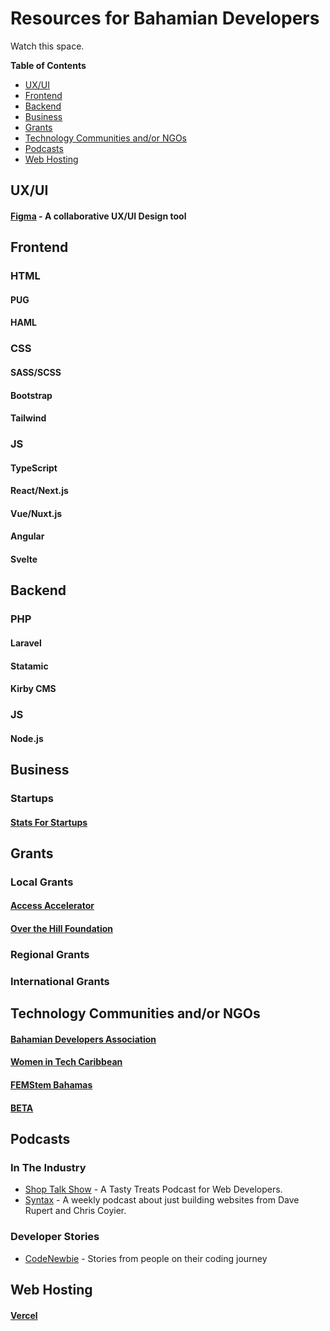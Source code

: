 # Resources for Bahamian Developers

Watch this space.

__Table of Contents__
- [UX/UI](#uxui)
- [Frontend](#frontend)
- [Backend](#backend)
- [Business](#business)
- [Grants](#grants)
- [Technology Communities and/or NGOs](#technology-communities-andor-ngos)
- [Podcasts](#podcasts)
- [Web Hosting](#web-hosting)

## UX/UI

#### [Figma](https://www.figma.com/) - A collaborative UX/UI Design tool

## Frontend

### HTML

<!-- Preprocessors -->
#### PUG

#### HAML

### CSS

<!-- Preprocessors -->
#### SASS/SCSS

<!-- Frameworks -->
#### Bootstrap

#### Tailwind


### JS

<!-- Preprocessors -->
#### TypeScript

<!-- Frameworks -->
#### React/Next.js

#### Vue/Nuxt.js

#### Angular

#### Svelte

## Backend

### PHP

<!-- Frameworks -->
#### Laravel

<!-- CMS -->
#### Statamic

#### Kirby CMS

### JS

<!-- Frameworks -->
#### Node.js

## Business

### Startups
#### [Stats For Startups](https://statsforstartups.com/)

## Grants

### Local Grants
#### [Access Accelerator ](https://www.accessaccelerator.org/)
#### [Over the Hill Foundation](https://www.overthehillfoundation.org/fast-facts)

### Regional Grants

### International Grants

## Technology Communities and/or NGOs

#### [Bahamian Developers Association](https://www.facebook.com/bahadevsassociation)
#### [Women in Tech Caribbean](http://womenintechcaribbean.com)
#### [FEMStem Bahamas](https://www.femstembahamas.org/)
#### [BETA](http://wearebeta.co/)

## Podcasts
### In The Industry
* [Shop Talk Show](https://shoptalkshow.com) - A Tasty Treats Podcast for Web Developers.
* [Syntax](https://syntax.fm) - A weekly podcast about just building websites from Dave Rupert and Chris Coyier.

### Developer Stories
* [CodeNewbie](https://www.codenewbie.org/podcast) - Stories from people on their coding journey

## Web Hosting
#### [Vercel](https://vercel.com/)